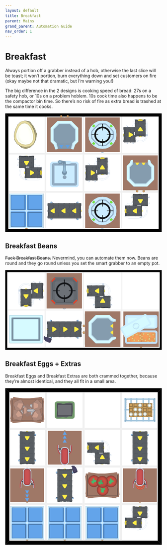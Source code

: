 ```yaml
---
layout: default
title: Breakfast
parent: Mains
grand_parent: Automation Guide
nav_order: 1
---
```


# Breakfast

Always portion off a grabber instead of a hob, otherwise the last slice will be toast; it won’t portion, burn everything down and set customers on fire (okay maybe not that dramatic, but I’m warning you!)

The big difference in the 2 designs is cooking speed of bread: 27s on a safety hob, or 10s on a problem hoblem. 10s cook time also happens to be the compactor bin time. So there’s no risk of fire as extra bread is trashed at the same time it cooks.

![breakfast.png](</assets/images/guide/mains/breakfast/breakfast.png>)


## Breakfast Beans

~~Fuck Breakfast Beans.~~ Nevermind, you can automate them now. Beans are round and they go round unless you set the smart grabber to an empty pot.

![breakfast_beans.png](</assets/images/guide/mains/breakfast/breakfast_beans.png>)


## Breakfast Eggs + Extras

Breakfast Eggs and Breakfast Extras are both crammed together, because they’re almost identical, and they all fit in a small area.

![*Automation image of extra*](</assets/images/guide/mains/breakfast/breakfast_extras.png>)